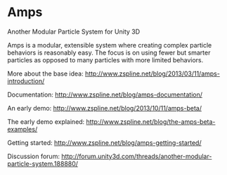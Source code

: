 # Amps
Another Modular Particle System for Unity 3D

Amps is a modular, extensible system where creating complex particle behaviors is reasonably easy.
The focus is on using fewer but smarter particles as opposed to many particles with more limited behaviors.

More about the base idea:
http://www.zspline.net/blog/2013/03/11/amps-introduction/

Documentation:
http://www.zspline.net/blog/amps-documentation/

An early demo:
http://www.zspline.net/blog/2013/10/11/amps-beta/

The early demo explained:
http://www.zspline.net/blog/the-amps-beta-examples/

Getting started:
http://www.zspline.net/blog/amps-getting-started/

Discussion forum:
http://forum.unity3d.com/threads/another-modular-particle-system.188880/
